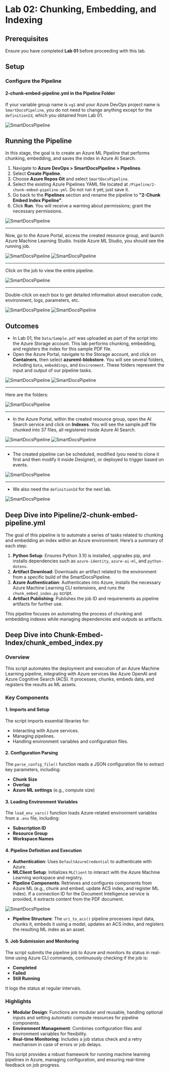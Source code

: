 
# Lab 02: Chunking, Embedding, and Indexing

## Prerequisites

Ensure you have completed **Lab 01** before proceeding with this lab.

## Setup

### Configure the Pipeline

#### 2-chunk-embed-pipeline.yml in the Pipeline Folder

If your variable group name is `vg1` and your Azure DevOps project name is `SmartDocsPipeline`, you do not need to change anything except for the `definitionId`, which you obtained from Lab 01.

![SmartDocsPipeline](images/1.png)

## Running the Pipeline

In this stage, the goal is to create an Azure ML Pipeline that performs chunking, embedding, and saves the index in Azure AI Search.

1. Navigate to **Azure DevOps > SmartDocsPipeline > Pipelines**.
2. Select **Create Pipeline**.
3. Choose **Azure Repos Git** and select `SmartDocsPipeline`.
4. Select the existing Azure Pipelines YAML file located at `/Pipeline/2-chunk-embed-pipeline.yml`. Do not run it yet; just save it.
5. Go back to the **Pipelines** section and rename the pipeline to **"2-Chunk Embed Index Pipeline"**.
6. Click **Run**. You will receive a warning about permissions; grant the necessary permissions.

![SmartDocsPipeline](images/2.png)

---

Now, go to the Azure Portal, access the created resource group, and launch Azure Machine Learning Studio. Inside Azure ML Studio, you should see the running job.

![SmartDocsPipeline](images/3.png)
![SmartDocsPipeline](images/4.png)

---

Click on the job to view the entire pipeline.

![SmartDocsPipeline](images/5.png)

---

Double-click on each box to get detailed information about execution code, environment, logs, parameters, etc.

![SmartDocsPipeline](images/6.png)
![SmartDocsPipeline](images/7.png)

## Outcomes

- In Lab 01, the `Data/Sample.pdf` was uploaded as part of the script into the Azure Storage account. This lab performs chunking, embedding, and registers the index for this sample PDF file.
- Open the Azure Portal, navigate to the Storage account, and click on **Containers**, then select **azureml-blobstore**. You will see several folders, including `Data`, `embeddings`, and `Environment`. These folders represent the input and output of our pipeline tasks.

![SmartDocsPipeline](images/8.png)
![SmartDocsPipeline](images/9.png)

---

Here are the folders:

![SmartDocsPipeline](images/10.png)

---

- In the Azure Portal, within the created resource group, open the AI Search service and click on **Indexes**. You will see the sample.pdf file chunked into 37 files, all registered inside Azure AI Search.

![SmartDocsPipeline](images/11.png)
![SmartDocsPipeline](images/12.png)

---

- The created pipeline can be scheduled, modified (you need to clone it first and then modify it inside Designer), or deployed to trigger based on events.

![SmartDocsPipeline](images/13.png)

---

- We also need the `definitionId` for the next lab.

![SmartDocsPipeline](images/15.png)

## Deep Dive into Pipeline/2-chunk-embed-pipeline.yml

The goal of this pipeline is to automate a series of tasks related to chunking and embedding an index within an Azure environment. Here’s a summary of each step:

1. **Python Setup**: Ensures Python 3.10 is installed, upgrades pip, and installs dependencies such as `azure-identity`, `azure-ai-ml`, and `python-dotenv`.
2. **Artifact Download**: Downloads an artifact related to the environment from a specific build of the SmartDocsPipeline.
3. **Azure Authentication**: Authenticates into Azure, installs the necessary Azure Machine Learning CLI extensions, and runs the `chunk_embed_index.py` script.
4. **Artifact Publishing**: Publishes the job ID and requirements as pipeline artifacts for further use.

This pipeline focuses on automating the process of chunking and embedding indexes while managing dependencies and outputs as artifacts.

## Deep Dive into Chunk-Embed-Index/chunk_embed_index.py

### Overview

This script automates the deployment and execution of an Azure Machine Learning pipeline, integrating with Azure services like Azure OpenAI and Azure Cognitive Search (ACS). It processes, chunks, embeds data, and registers the results as ML assets.

### Key Components

#### 1. Imports and Setup

The script imports essential libraries for:
- Interacting with Azure services.
- Managing pipelines.
- Handling environment variables and configuration files.

#### 2. Configuration Parsing

The `parse_config_file()` function reads a JSON configuration file to extract key parameters, including:
- **Chunk Size**
- **Overlap**
- **Azure ML settings** (e.g., compute size)

#### 3. Loading Environment Variables

The `load_env_vars()` function loads Azure-related environment variables from a `.env` file, including:
- **Subscription ID**
- **Resource Group**
- **Workspace Names**

#### 4. Pipeline Definition and Execution

- **Authentication**: Uses `DefaultAzureCredential` to authenticate with Azure.
- **MLClient Setup**: Initializes `MLClient` to interact with the Azure Machine Learning workspace and registry.
- **Pipeline Components**: Retrieves and configures components from Azure ML (e.g., chunk and embed, update ACS index, and register ML index). If a connection ID for the Document Intelligence service is provided, it extracts content from the PDF document.

![SmartDocsPipeline](images/14.png)

- **Pipeline Structure**: The `uri_to_acs()` pipeline processes input data, chunks it, embeds it using a model, updates an ACS index, and registers the resulting ML index as an asset.

#### 5. Job Submission and Monitoring

The script submits the pipeline job to Azure and monitors its status in real-time using Azure CLI commands, continuously checking if the job is:
- **Completed**
- **Failed**
- **Still Running**

It logs the status at regular intervals.

### Highlights

- **Modular Design**: Functions are modular and reusable, handling optional inputs and setting automatic compute resources for pipeline components.
- **Environment Management**: Combines configuration files and environment variables for flexibility.
- **Real-time Monitoring**: Includes a job status check and a retry mechanism in case of errors or job delays.

This script provides a robust framework for running machine learning pipelines in Azure, managing configuration, and ensuring real-time feedback on job progress.
